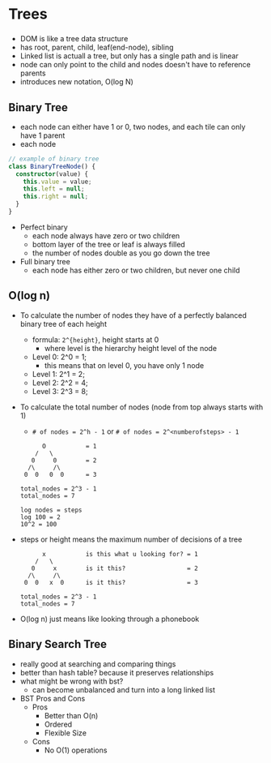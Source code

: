 # Trees

###

- DOM is like a tree data structure
- has root, parent, child, leaf(end-node), sibling
- Linked list is actuall a tree, but only has a single path and is linear
- node can only point to the child and nodes doesn't have to reference parents
- introduces new notation, O(log N)

## Binary Tree

- each node can either have 1 or 0, two nodes, and each tile can only have 1 parent
- each node

```ts
// example of binary tree
class BinaryTreeNode() {
  constructor(value) {
    this.value = value;
    this.left = null;
    this.right = null;
  }
}
```

- Perfect binary
  - each node always have zero or two children
  - bottom layer of the tree or leaf is always filled
  - the number of nodes double as you go down the tree
- Full binary tree
  - each node has either zero or two children, but never one child

## O(log n)

- To calculate the number of nodes they have of a perfectly balanced binary tree of each height
  - formula: `2^{height}`, height starts at 0
    - where level is the hierarchy height level of the node
  - Level 0: 2^0 = 1;
    - this means that on level 0, you have only 1 node
  - Level 1: 2^1 = 2;
  - Level 2: 2^2 = 4;
  - Level 3: 2^3 = 8;
- To calculate the total number of nodes (node from top always starts with 1)

  - `# of nodes = 2^h - 1` or `# of nodes = 2^<numberofsteps> - 1`

  ```
        O           = 1
      /   \
     0     0        = 2
    /\     /\
   0  0   0  0      = 3

  total_nodes = 2^3 - 1
  total_nodes = 7
  ```

  ```
  log nodes = steps
  log 100 = 2
  10^2 = 100
  ```

- steps or height means the maximum number of decisions of a tree

  ```
        x           is this what u looking for? = 1
      /   \
     0     x        is it this?                 = 2
    /\     /\
   0  0   x  0      is it this?                 = 3

  total_nodes = 2^3 - 1
  total_nodes = 7
  ```

- O(log n) just means like looking through a phonebook

## Binary Search Tree

- really good at searching and comparing things
- better than hash table? because it preserves relationships
- what might be wrong with bst?
  - can become unbalanced and turn into a long linked list
- BST Pros and Cons
  - Pros
    - Better than O(n)
    - Ordered
    - Flexible Size
  - Cons
    - No O(1) operations
